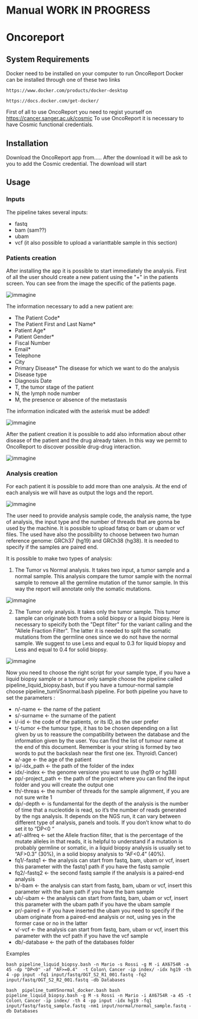 # Manual WORK IN PROGRESS
# Oncoreport

## System Requirements

Docker need to be installed on your computer to run OncoReport
Docker can be installed through one of these two links

```
https://www.docker.com/products/docker-desktop

https://docs.docker.com/get-docker/
```

First of all to use OncoReport you need to regist yourself on https://cancer.sanger.ac.uk/cosmic
To use OncoReport it is necessary to have Cosmic functional credentials.

## Installation


Download the OncoReport app from.....
After the download it will be ask to you to add the Cosmic credential.
The download will start
 

## Usage 
### Inputs
The pipeline takes several inputs:
-	fastq  
-	bam (sam??)
-	ubam
-	vcf (it also possible to upload a varianttable sample in this section)

### Patients creation

After installing the app it is possible to start immediately the analysis.
First of all the user should create a new patient using the "+" in the patients screen.
You can see from the image the specific of the patients  page.


![immagine](https://user-images.githubusercontent.com/57007795/151526164-a1d0842f-474f-47f1-a13d-0ac3ca3f3a0f.png)


The information necessary to add a new patient are:
- The Patient Code*
- The Patient First and Last Name*
- Patient Age*
- Patient Gender*
- Fiscal Number
- Email*
- Telephone
- City
- Primary Disease* The disease for which we want to do the analysis
- Disease type
- Diagnosis Date
- T, the tumor stage of the patient
- N, the lymph node number
- M, the presence or absence of the metastasis


The information indicated with the asterisk must be added!

![immagine](https://user-images.githubusercontent.com/57007795/151539525-c646d215-331a-4c0a-a682-f529a2b7a03c.png)


After the patient creation it is possible to add also information about other disease of the patient and the drug already taken. 
In this way we permit to OncoReport to discover possible drug-drug interaction.

![immagine](https://user-images.githubusercontent.com/57007795/151528305-9143aa13-792c-4ca7-8285-539f54bef7ff.png)


### Analysis creation

For each patient it is possible to add more than one analysis. 
At the end of each analysis we will have as output the logs and the report.

![immagine](https://user-images.githubusercontent.com/57007795/151528763-78ee9838-b172-4e22-b13d-cb5ef015f184.png)


The user need to provide analysis sample code, the analysis name, the type of analysis, the input type and the number of threads that are gonna be used by the machine. It is possible to upload fatsq or bam or ubam or vcf files. The used have also the possibility to choose between two human reference genome: GRCh37 (hg19) and GRCh38 (hg38). It is needed to specify if the samples are paired end. 

It is possible to make two types of analysis:

1. The Tumor vs Normal analysis. It takes two input, a tumor sample and a normal sample. This analysis compare the tumor sample with the normal sample to remove all the germline mutation of the tumor sample. In this way the report will annotate only the somatic mutations. 


![immagine](https://user-images.githubusercontent.com/57007795/151537926-0c81f8b3-a467-478e-ab77-f789aee4cf60.png)

2. The Tumor only analysis. It takes only the tumor sample. This tumor sample can originate both from a solid biopsy or a liquid biopsy. Here is necessary to speicify both the "Dept filter" for the variant calling and the "Allele Fraction Filter". The latter it is needed to split the somatic mutations from the germline ones since we do not have the normal sample. We suggest to use Less and equal to 0.3 for liquid biopsy and Less and equal to 0.4 for solid biopsy.

![immagine](https://user-images.githubusercontent.com/57007795/151538534-f52ed764-bd03-4d1e-b4f9-ee0b69348ca9.png)


Now you need to choose the right script for your sample type, if you have a liquid biopsy sample or a tumour only sample choose the pipeline called pipeline_liquid_biopsy.bash, but if you have a tumour-normal sample choose pipeline_tumVSnormal.bash pipeline. 
For both pipeline you have to set the parameters : 
- n/-name <- the name of the patient
- s/-surname <- the surname of the patient
- i/-id <- the code of the patients, or its ID, as the user prefer
- t/-tumor <-the tumour type, it has to be chosen depending on a list given by us to reassure the compatibility between the database and the information given by the user. You can find the list of tumour name at the end of this document. Remember is your string is formed by two words to put the backslash near the first one (ex. Thyroid\ Cancer)
- a/-age <- the age of the patient
- ip/-idx_path <- the path of the folder of the index 
- idx/-index <- the genome versione you want to use (hg19 or hg38)
- pp/-project_path <- the path of the project where you can find the input folder and you will create the output one
- th/-threas <- the number of threads for the sample alignment, if you are not sure write 1
- dp/-depth <- is fundamental for the depth of the analysis is the number of time that a nucleotide is read, so it’s the number of reads generated by the ngs analysis. It depends on the NGS run, it can vary between different type of analysis, panels and tools. If you don’t know what to do set it to “DP<0 “
- af/-allfreq <- set the Allele fraction filter, that is the percentage of the mutate alleles in that reads, it is helpful to understand if a mutation is probably germline or somatic, in a liquid biopsy analysis is usually set to “AF>0.3” (30%), in a solid biopsy analysis to “AF<0.4” (40%).
- fq1/-fastq1 <- the analysis can start from fastq, bam, ubam or vcf, insert this parameter with the fastq1 path if you have the fastq sample
- fq2/-fastq2 <- the second fastq sample if the analysis is a paired-end analysis
- b/-bam <- the analysis can start from fastq, bam, ubam or vcf, insert this parameter with the bam path if you have the bam sample 
- ub/-ubam <-  the analysis can start from fastq, bam, ubam or vcf, insert this parameter with the ubam path if you have the ubam sample
- pr/-paired <-  if you have inserted the ubam you need to specify if the ubam originate from a paired-end analysis or not, using yes in the former case or no in the latter 
- v/-vcf <-  the analysis can start from fastq, bam, ubam or vcf, insert this parameter with the vcf path if you have the vcf sample
- db/-database <- the path of the databases folder

Examples
```
bash pipeline_liquid_biopsy.bash -n Mario -s Rossi -g M -i AX6754R -a 45 -dp "DP<0" -af "AF>=0.4"  -t Colon\ Cancer -ip index/ -idx hg19 -th 4 -pp input -fq1 input/fastq/OGT_S2_R1_001.fastq -fq2 input/fastq/OGT_S2_R2_001.fastq -db Databases
```
```
bash  pipeline_tumVSnormal_docker.bash bash pipeline_liquid_biopsy.bash -g M -s Rossi -n Mario -i AX6754R -a 45 -t Colon\ Cancer -ip index/ -th 4 -pp input -idx hg19 -fq1 input/fastq/fastq_sample.fastq -nm1 input/normal/normal_sample.fastq -db Databases
```

